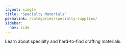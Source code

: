 ```yaml
---
layout: single
title: "Specialty Materials"
permalink: /categories/specialty-supplies/
sidebar:
  nav: side
---
```


Learn about specialty and hard-to-find crafting materials.
